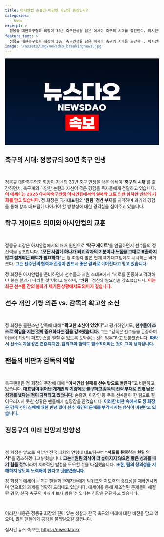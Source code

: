 ```yaml
---
title: 아시안컵 손흥민·이강인 비난의 중심인가?
categories:
  - News
excerpt: >
  정몽규 대한축구협회 회장이 30년 축구인생을 담은 에세이 축구의 시대를 출간한다. 아시안컵 실패와 선수들 간의 갈등을 언급하며, “원팀 정신”의 중요성을 강조했다. 팬들은 그를 비판하며 아시아 축구에 대한 진정한 반성이 필요하다고 목소리를 높이고 있다.
feature_text: >
  정몽규 대한축구협회 회장이 30년 축구인생을 담은 에세이 축구의 시대를 출간한다. 아시안컵 실패와 선수들 간의 갈등을 언급하며, “원팀 정신”의 중요성을 강조했다. 팬들은 그를 비판하며 아시아 축구에 대한 진정한 반성이 필요하다고 목소리를 높이고 있다.
image: '/assets/img/newsdao_breakingnews.jpg'
---
```


<p><img src="/assets/img/newsdao_breakingnews.jpg" alt="koreaapp 속보" /></p>

<h2 data-ke-size="size26">축구의 시대: 정몽규의 30년 축구 인생</h2>

<p data-ke-size="size16">&nbsp;</p>

<p>정몽규 대한축구협회 회장이 자신의 30년 축구 인생을 담은 에세이 <b>‘축구의 시대’</b>를 출간하면서, 축구계의 다양한 논란과 자신이 겪은 경험을 독자들에게 전달하고 있습니다. <b><span style="color: #ee2323;">이 에세이는 2023 아시아축구연맹 아시안컵에서의 실패와 그로 인한 심각한 반성의 기회를 담고 있습니다.</span></b> 정 회장은 국가대표팀의 <b>‘원팀’ 정신 부재</b>를 지적하며 과거의 경험을 통해 향후 대표팀이 나아가야 할 방향성에 대한 경각심을 심어주고 있습니다.</p>

<h2 data-ke-size="size26">탁구 게이트의 의미와 아시안컵의 교훈</h2>

<p data-ke-size="size16">&nbsp;</p>

<p>정몽규 회장은 아시안컵에서의 패배 원인으로 <b>‘탁구 게이트’</b>를 언급하면서 선수들의 정신력을 강조합니다. <b><span style="background-color: #21538527;">“모든 사람이 하나가 되고 각자의 기분이나 느낌을 그대로 표출하지 않고 절제되는 태도가 필요하다”</span></b>는 정 회장의 말은 현재 국가대표팀에도 시사하는 바가 크다. <b><span style="color: #1a5490;">그는 선수단의 협력과 존중이 반드시 좋은 결과로 이어진다고 믿고 있습니다.</span></b></p>

<p>정 회장은 아시안컵을 준비하면서 선수들과 지원 스태프에게 “서로를 존중하고 격려해야 좋은 결과가 따라올 것”이라고 말하며, <b>“원팀”</b> 정신의 필요성을 강조했습니다. <b><span style="color: #ee2323;">이는 최근 선수들 간의 불화가 제기된 상황에서도 의미가 깊습니다.</span></b></p>

<h2 data-ke-size="size26">선수 개인 기량 의존 vs. 감독의 확고한 소신</h2>

<p data-ke-size="size16">&nbsp;</p>

<p>정 회장은 클린스만 감독에 대해 <b>“확고한 소신이 있었다”</b>고 평가하면서도, <b><span style="background-color: #21538527;">선수들이 스스로 책임을 지는 것이 중요하다는 점을 강조했습니다.</span></b> 그는 “감독은 선수들을 존중하며 이들이 최상의 퍼포먼스를 펼칠 수 있도록 도와주는 것이 임무”라고 덧붙였습니다. <b><span style="color: #1a5490;">따라서 선수의 자율성은 존중되지만, 팀워크와 협력도 필수적이라는 것이 그의 생각입니다.</span></b></p>

<h2 data-ke-size="size26">팬들의 비판과 감독의 역할</h2>

<p data-ke-size="size16">&nbsp;</p>

<p>축구팬들은 정 회장의 주장에 대해 <b>“아시안컵 실패를 선수 탓으로 돌린다”</b>고 비판하고 있습니다. <b><span style="background-color: #21538527;">대표팀이 뛰어난 개개인의 기량에도 불구하고 감독의 전략 부재로 인해 낮은 성과를 냈다는 점이 지적되고 있습니다.</span></b> 손흥민, 이강인 등 주축 선수들이 한 팀으로 잘 어우러지지 못한 상황은 팬들에게 실망감을 안겼습니다. <b><span style="color: #1a5490;">이러한 비판 속에서도 정 회장은 감독 선임 실패에 대한 반성 없이 선수 개인의 문제를 부각시키는 방식이 비판받고 있습니다.</span></b></p>

<h2 data-ke-size="size26">정몽규의 미래 전망과 방향성</h2>

<p data-ke-size="size16">&nbsp;</p>

<p>정 회장은 앞으로 저학년 전국 대회와 연령대 대표팀부터 <b>“서로를 존중하는 원팀 의식”</b>을 강조하겠다고 밝혔습니다. <b><span style="background-color: #21538527;">그는 “원팀 의식이 더 높아지지 않으면 좋은 성과를 내기 힘들 것”</span></b>이라며 지속적인 발전을 도모할 것을 다짐했습니다. <b><span style="color: #1a5490;">또한, 팀의 창의성을 저해하지 않도록 노력해야 한다고 덧붙였습니다.</span></b></p>

<p>정 회장의 에세이는 축구 팬들과 관계자들에게 팀워크와 지도력의 중요성을 재확인시키며 앞으로의 과제를 명확히 드러내고 있습니다. 에세이를 통해 재조명된 문제들이 해결될 경우, 한국 축구의 미래가 보다 밝을 수 있다는 희망을 전달하고 있습니다.</p>

<p data-ke-size="size16">&nbsp;</p>

<p>이러한 내용은 정몽규 회장의 깊이 있는 성찰과 한국 축구의 미래에 대한 비전을 담고 있으며, 많은 팬들에게 공감을 불러일으킬 것입니다.</p>
실시간 뉴스 속보는, <a href="https://newsdao.kr" rel="dofollow">https://newsdao.kr</a>


